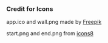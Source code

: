 

### Credit for Icons

app.ico and wall.png made by [Freepik](https://www.flaticon.com/free-icon/path_2064135?term=path&page=1&position=34)

start.png and end.png from [icons8](https://www.icons8.com)
